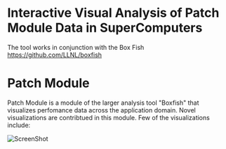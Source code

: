 # Interactive Visual Analysis of Patch Module Data in SuperComputers #

The tool works in conjunction with the Box Fish 
https://github.com/LLNL/boxfish

# Patch Module #
Patch Module is a module of the larger analysis tool "Boxfish" that visualizes perfomance data across the application domain. Novel visualizations are contribtued in this module. Few of the visualizations include:



![ScreenShot](https://photos.smugmug.com/My-First-Gallery/i-2h99ZNX/0/X3/PatchModule-X3.png)



